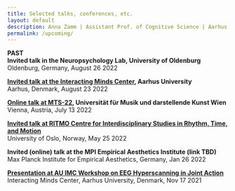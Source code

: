 ```yaml
---
title: Selected talks, conferences, etc.
layout: default
description: Anna Zamm | Assistant Prof. of Cognitive Science | Aarhus University
permalink: /upcoming/
---
```

<strong>PAST</strong></br>
<strong>Invited talk in the Neuropsychology Lab, University of Oldenburg </strong><br/> 
Oldenburg, Germany, August 26 2022 <br /> 

<strong>[Invited talk at the Interacting Minds Center](https://interactingminds.au.dk/events/single-events/artikel/rhythms-of-social-motor-coordination), Aarhus University </strong><br/> 
Aarhus, Denmark, August 23 2022 <br /> 
  
<strong>[Online talk at MTS-22](https://mdw.ac.at/togetherness/mt-symposium/mts-22-programme/), Universität für Musik und darstellende Kunst Wien </strong><br/> 
Vienna, Austria, July 13 2022 <br /> 
  
<strong>[Invited talk at RITMO Centre for Interdisciplinary Studies in Rhythm, Time, and Motion]( https://www.uio.no/ritmo/english/news-and-events/events/food-and-paper/2022/zamm/index.html) </strong><br/> 
University of Oslo, Norway, May 25 2022 <br /> 

<strong>Invited (online) talk at the MPI Empirical Aesthetics Institute (link TBD) </strong><br/> 
Max Planck Institute for Empirical Aesthetics, Germany, Jan 26 2022 <br />

<strong>[Presentation at AU IMC Workshop on EEG Hyperscanning in Joint Action](https://interactingminds.au.dk/events/single-events/artikel/default-7cb232c756)</strong><br/>
Interacting Minds Center, Aarhus University, Denmark, Nov 17 2021 <br />
  

